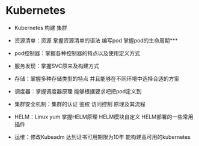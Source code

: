 # Kubernetes

- Kubernetes 构建 集群
- 资源清单：资源 掌握资源清单的语法 编写pod 掌握pod的生命周期***
- pod控制器：掌握各种控制器的特点以及使用定义方式

- 服务发现：掌握SVC原来及构建方式

- 存储：掌握多种存储类型的特点 并且能够在不同环境中选择合适的方案

- 调度器：掌握调度器原理 能够根据要求吧把pod定义到

- 集群安全机制：集群的认证 鉴权 访问控制 原理及其流程

- HELM：Linux yum 掌握HELM原理 HELM模块自定义 HELM部署的一些常用插件

- 运维：修改Kubeadm 达到证书可用期限为10年 能构建高可用的kubernetes